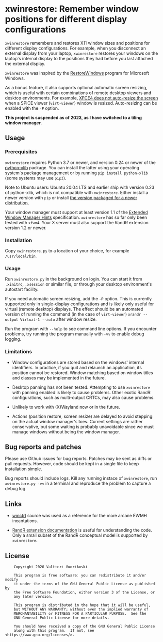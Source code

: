 # xwinrestore: Remember window positions for different display configurations

`xwinrestore` remembers and restores X11 window sizes and positions for
different display configurations. For example, when you disconnect an external
display from your laptop, `xwinrestore` restores your windows on the laptop's
internal display to the positions they had before you last attached the
external display.

`xwinrestore` was inspired by the [RestoreWindows](https://github.com/gurrhack/RestoreWindows)
program for Microsoft Windows.

As a bonus feature, it also supports optional automatic screen resizing, which is useful
with certain combinations of remote desktop viewers and desktop environments. For example,
[XFCE4 does not auto-resize the screen](https://gitlab.xfce.org/xfce/xfce4-settings/-/issues/142)
when a SPICE viewer (`virt-viewer`) window is resized. Auto-resizing can be enabled
with the `-P` option.

**This project is suspended as of 2023, as I have switched to a tiling window manager.**

## Usage

### Prerequisites

`xwinrestore` requires Python 3.7 or newer, and version 0.24 or newer of the
[python-xlib](https://github.com/python-xlib/python-xlib) package. You can
install the latter using your operating system's package management or by
running `pip install python-xlib` (some systems may use `pip3`).

Note to Ubuntu users: Ubuntu 20.04 LTS and earlier ship with version 0.23 of
python-xlib, which is not compatible with `xwinrestore`. Either install a newer
version with `pip` or install [the version packaged for a newer
distribution](https://packages.ubuntu.com/groovy/python3-xlib).

Your window manager must support at least version 1.1 of the
[Extended Window Manager Hints](https://specifications.freedesktop.org/wm-spec/wm-spec-latest.html)
specification. `xwinrestore` has so far only been tested with `xfwm4`.
Your X server must also support the RandR extension version 1.2 or newer.

### Installation

Copy `xwinrestore.py` to a location of your choice, for example `/usr/local/bin`.

### Usage

Run `xwinrestore.py` in the background on login. You can start it from
`.xinitrc`, `.xsession` or similar file, or through your desktop
environment's autostart facility.

If you need automatic screen resizing, add the `-P` option. This is
currently supported only in single-display configurations and is
likely only useful for virtual (remote desktop) displays. The effect
should be an automated version of running the command (in the case of `virt-viewer`)
`xrandr --output Virtual-1 --auto` after window resize.

Run the program with `--help` to see command line options. If you
encounter problems, try running the program manually with `-vv` to enable
debug logging.

### Limitations

  * Window configurations are stored based on the windows' internal
    identifiers. In practice, if you quit and relaunch an application, its
    position cannot be restored. Window matching based on window titles
    and classes may be implemented in the future.

  * Desktop panning has not been tested. Attempting to use
    `xwinrestore` with panning enabled is likely to cause
    problems. Other exotic RandR configurations, such as multi-output
    CRTCs, may also cause problems.

  * Unlikely to work with (X)Wayland now or in the future.
  
  * Actions (position restore, screen resize) are delayed to avoid stepping
    on the actual window manager's toes. Current settings are rather
    conservative, but some waiting is probably unavoidable since we must manage
    windows without being the window manager.

## Bug reports and patches

Please use Github issues for bug reports. Patches may be sent as diffs or pull requests.
However, code should be kept in a single file to keep installation simple.

Bug reports should include logs. Kill any running instace of `xwinrestore`, run
`xwinrestore.py -vv` in a terminal and reproduce the problem to capture a debug log.

## Links

  * [wmctrl](https://github.com/Conservatory/wmctrl) source was used as a reference for
    the more arcane EWMH incantations.
    
  * [RandR extension documentation](https://www.x.org/releases/current/doc/randrproto/randrproto.txt)
    is useful for understanding the code. Only a small subset of the RandR conceptual model is
    supported by `xwinrestore`.

## License

```
    Copyright 2020 Valtteri Vuorikoski

    This program is free software: you can redistribute it and/or modify
    it under the terms of the GNU General Public License as published by
    the Free Software Foundation, either version 3 of the License, or
    any later version.

    This program is distributed in the hope that it will be useful,
    but WITHOUT ANY WARRANTY; without even the implied warranty of
    MERCHANTABILITY or FITNESS FOR A PARTICULAR PURPOSE.  See the
    GNU General Public License for more details.

    You should have received a copy of the GNU General Public License
    along with this program.  If not, see <https://www.gnu.org/licenses/>.
```
